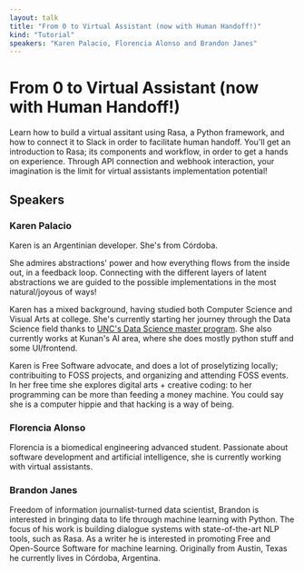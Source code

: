 ```yaml
---
layout: talk
title: "From 0 to Virtual Assistant (now with Human Handoff!)"
kind: "Tutorial"
speakers: "Karen Palacio, Florencia Alonso and Brandon Janes"
---
```


# From 0 to Virtual Assistant (now with Human Handoff!)

Learn how to build a virtual assitant using Rasa, a Python framework, and how to connect it to Slack in order to facilitate human handoff. You'll get an introduction to Rasa; its components and workflow, in order to get a hands on experience. Through API connection and webhook interaction, your imagination is the limit for virtual assistants implementation potential!

## Speakers

### Karen Palacio

Karen is an Argentinian developer. She's from Córdoba.

She admires abstractions' power and how everything flows from the inside out, in a feedback loop. Connecting with the different layers of latent abstractions we are guided to the possible implementations in the most natural/joyous of ways!

Karen has a mixed background, having studied both Computer Science and Visual Arts at college. She's currently starting her journey through the Data Science field thanks to [UNC's Data Science master program](http://diplodatos.famaf.unc.edu.ar/). She also currently works at Kunan's AI area, where she does mostly python stuff and some UI/frontend. 

Karen is Free Software advocate, and does a lot of proselytizing locally; contribuiting to FOSS projects, and organizing and attending FOSS events. In her free time she explores digital arts + creative coding: to her programming can be more than feeding a money machine. You could say she is a computer hippie and that hacking is a way of being.

### Florencia Alonso

Florencia is a biomedical engineering advanced student. Passionate about software development and artificial intelligence, she is currently working with virtual assistants.

### Brandon Janes

Freedom of information journalist-turned data scientist, Brandon is interested in bringing data to life through machine learning with Python. The focus of his work is building dialogue systems with state-of-the-art NLP tools, such as Rasa. As a writer he is interested in promoting Free and Open-Source Software for machine learning. Originally from Austin, Texas he currently lives in Córdoba, Argentina.
